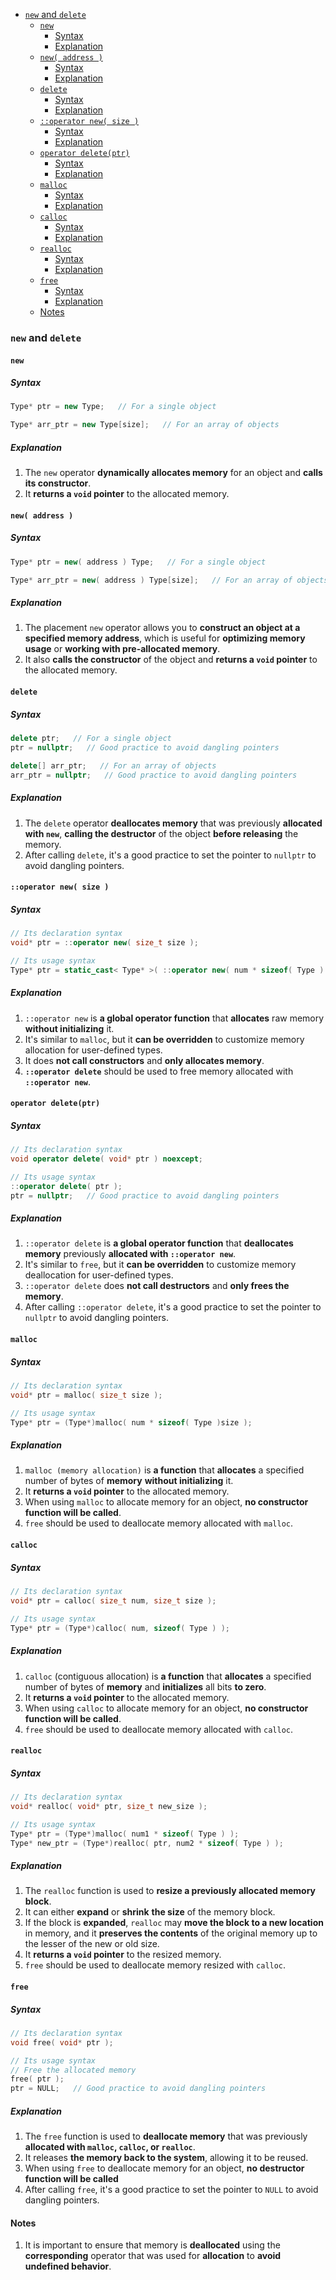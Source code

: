 <!-- vim-markdown-toc GFM -->

- [`new` and `delete`](#new-and-delete)
  - [`new`](#new)
    - [Syntax](#syntax)
    - [Explanation](#explanation)
  - [`new( address )`](#new-address-)
    - [Syntax](#syntax-1)
    - [Explanation](#explanation-1)
  - [`delete`](#delete)
    - [Syntax](#syntax-2)
    - [Explanation](#explanation-2)
  - [`::operator new( size )`](#operator-new-size-)
    - [Syntax](#syntax-3)
    - [Explanation](#explanation-3)
  - [`operator delete(ptr)`](#operator-deleteptr)
    - [Syntax](#syntax-4)
    - [Explanation](#explanation-4)
  - [`malloc`](#malloc)
    - [Syntax](#syntax-5)
    - [Explanation](#explanation-5)
  - [`calloc`](#calloc)
    - [Syntax](#syntax-6)
    - [Explanation](#explanation-6)
  - [`realloc`](#realloc)
    - [Syntax](#syntax-7)
    - [Explanation](#explanation-7)
  - [`free`](#free)
    - [Syntax](#syntax-8)
    - [Explanation](#explanation-8)
  - [Notes](#notes)

<!-- vim-markdown-toc -->

### `new` and `delete`

#### `new`

##### Syntax

```CPP
Type* ptr = new Type;   // For a single object
```

```CPP
Type* arr_ptr = new Type[size];   // For an array of objects
```

##### Explanation

1. The `new` operator **dynamically allocates memory** for an object and **calls its constructor**.
2. It **returns a `void` pointer** to the allocated memory.

#### `new( address )`

##### Syntax

```CPP
Type* ptr = new( address ) Type;   // For a single object
```

```CPP
Type* arr_ptr = new( address ) Type[size];   // For an array of objects
```

##### Explanation

1. The placement `new` operator allows you to **construct an object at a specified memory address**,
   which is useful for **optimizing memory usage** or **working with pre-allocated memory**.
2. It also **calls the constructor** of the object and **returns a `void` pointer** to the allocated
   memory.

#### `delete`

##### Syntax

```CPP
delete ptr;   // For a single object
ptr = nullptr;   // Good practice to avoid dangling pointers
```

```CPP
delete[] arr_ptr;   // For an array of objects
arr_ptr = nullptr;   // Good practice to avoid dangling pointers
```

##### Explanation

1. The `delete` operator **deallocates memory** that was previously **allocated with `new`**,
   **calling the destructor** of the object **before releasing** the memory.
2. After calling `delete`, it's a good practice to set the pointer to `nullptr` to avoid dangling
   pointers.

#### `::operator new( size )`

##### Syntax

```CPP
// Its declaration syntax
void* ptr = ::operator new( size_t size );
```

```CPP
// Its usage syntax
Type* ptr = static_cast< Type* >( ::operator new( num * sizeof( Type ) ) );
```

##### Explanation

1. `::operator new` is **a global operator function** that **allocates** raw memory **without
   initializing** it.
2. It's similar to `malloc`, but it **can be overridden** to customize memory allocation for
   user-defined types.
3. It does **not call constructors** and **only allocates memory**.
4. **`::operator delete`** should be used to free memory allocated with **`::operator new`**.

#### `operator delete(ptr)`

##### Syntax

```CPP
// Its declaration syntax
void operator delete( void* ptr ) noexcept;
```

```CPP
// Its usage syntax
::operator delete( ptr );
ptr = nullptr;   // Good practice to avoid dangling pointers
```

##### Explanation

1. `::operator delete` is **a global operator function** that **deallocates memory** previously
   **allocated with `::operator new`**.
2. It's similar to `free`, but it **can be overridden** to customize memory deallocation for
   user-defined types.
3. `::operator delete` does **not call destructors** and **only frees the memory**.
4. After calling `::operator delete`, it's a good practice to set the pointer to `nullptr` to avoid
   dangling pointers.

#### `malloc`

##### Syntax

```CPP
// Its declaration syntax
void* ptr = malloc( size_t size );
```

```CPP
// Its usage syntax
Type* ptr = (Type*)malloc( num * sizeof( Type )size );
```

##### Explanation

1. `malloc (memory allocation)` is **a function** that **allocates** a specified number of bytes of
   **memory** **without initializing** it.
2. It **returns a `void` pointer** to the allocated memory.
3. When using `malloc` to allocate memory for an object, **no constructor function will be called**.
4. `free` should be used to deallocate memory allocated with `malloc`.

#### `calloc`

##### Syntax

```CPP
// Its declaration syntax
void* ptr = calloc( size_t num, size_t size );
```

```CPP
// Its usage syntax
Type* ptr = (Type*)calloc( num, sizeof( Type ) );
```

##### Explanation

1. `calloc` (contiguous allocation) is **a function** that **allocates** a specified number of bytes
   of **memory** and **initializes** all bits **to zero**.
2. It **returns a `void` pointer** to the allocated memory.
3. When using `calloc` to allocate memory for an object, **no constructor function will be called**.
4. `free` should be used to deallocate memory allocated with `calloc`.

#### `realloc`

##### Syntax

```CPP
// Its declaration syntax
void* realloc( void* ptr, size_t new_size );
```

```CPP
// Its usage syntax
Type* ptr = (Type*)malloc( num1 * sizeof( Type ) );
Type* new_ptr = (Type*)realloc( ptr, num2 * sizeof( Type ) );
```

##### Explanation

1. The `realloc` function is used to **resize a previously allocated memory block**.
2. It can either **expand** or **shrink** **the size** of the memory block.
3. If the block is **expanded**, `realloc` may **move the block to a new location** in memory, and
   it **preserves the contents** of the original memory up to the lesser of the new or old size.
4. It **returns a `void` pointer** to the resized memory.
5. `free` should be used to deallocate memory resized with `calloc`.

#### `free`

##### Syntax

```CPP
// Its declaration syntax
void free( void* ptr );
```

```CPP
// Its usage syntax
// Free the allocated memory
free( ptr );
ptr = NULL;   // Good practice to avoid dangling pointers
```

##### Explanation

1. The `free` function is used to **deallocate memory** that was previously **allocated with
   `malloc`, `calloc`, or `realloc`**.
2. It releases **the memory back to the system**, allowing it to be reused.
3. When using `free` to deallocate memory for an object, **no destructor function will be called**
4. After calling `free`, it's a good practice to set the pointer to `NULL` to avoid dangling
   pointers.

#### Notes

1. It is important to ensure that memory is **deallocated** using the **corresponding** operator
   that was used for **allocation** to **avoid undefined behavior**.
